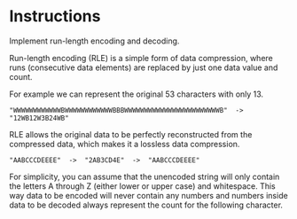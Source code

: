 # Instructions

Implement run-length encoding and decoding.

Run-length encoding (RLE) is a simple form of data compression,
where runs (consecutive data elements) are replaced by just one data
value and count.

For example we can represent the original 53 characters with only
13.

```text
"WWWWWWWWWWWWBWWWWWWWWWWWWBBBWWWWWWWWWWWWWWWWWWWWWWWWB"  ->  "12WB12W3B24WB"
```

RLE allows the original data to be perfectly reconstructed from the
compressed data, which makes it a lossless data compression.

```text
"AABCCCDEEEE"  ->  "2AB3CD4E"  ->  "AABCCCDEEEE"
```

For simplicity, you can assume that the unencoded string will only
contain the letters A through Z (either lower or upper case) and
whitespace. This way data to be encoded will never contain any
numbers and numbers inside data to be decoded always represent the
count for the following character.
